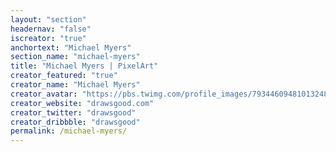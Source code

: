 ```yaml
---
layout: "section"
headernav: "false"
iscreator: "true"
anchortext: "Michael Myers"
section_name: "michael-myers"
title: "Michael Myers | PixelArt"
creator_featured: "true"
creator_name: "Michael Myers"
creator_avatar: "https://pbs.twimg.com/profile_images/793446094810132480/gvQImFGa_400x400.jpg"
creator_website: "drawsgood.com"
creator_twitter: "drawsgood"
creator_dribbble: "drawsgood"
permalink: /michael-myers/
---
```

